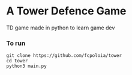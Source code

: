 # A Tower Defence Game
TD game made in python to learn game dev

### To run
`git clone https://github.com/fcpoloia/tower`  
`cd tower`  
`python3 main.py`  
